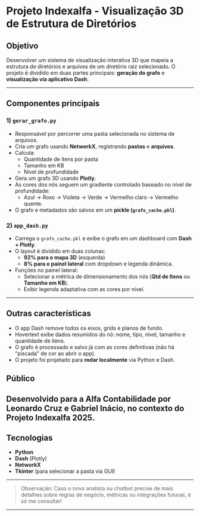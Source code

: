 # Projeto Indexalfa - Visualização 3D de Estrutura de Diretórios

## Objetivo
Desenvolver um sistema de visualização interativa 3D que mapeia a estrutura de diretórios e arquivos de um diretório raiz selecionado. O projeto é dividido em duas partes principais: **geração do grafo** e **visualização via aplicativo Dash**.

---

## Componentes principais

### 1) **`gerar_grafo.py`**
- Responsável por percorrer uma pasta selecionada no sistema de arquivos.
- Cria um grafo usando **NetworkX**, registrando **pastas** e **arquivos**.
- Calcula:
  - Quantidade de itens por pasta
  - Tamanho em KB
  - Nível de profundidade
- Gera um grafo 3D usando **Plotly**.
- As cores dos nós seguem um gradiente controlado baseado no nível de profundidade:
  - Azul → Roxo → Violeta → Verde → Vermelho claro → Vermelho quente.
- O grafo e metadados são salvos em um **pickle (`grafo_cache.pkl`)**.

### 2) **`app_dash.py`**
- Carrega o `grafo_cache.pkl` e exibe o grafo em um dashboard com **Dash + Plotly**.
- O layout é dividido em duas colunas:
  - **92% para o mapa 3D** (esquerda)
  - **8% para o painel lateral** com dropdown e legenda dinâmica.
- Funções no painel lateral:
  - Selecionar a métrica de dimensionamento dos nós (**Qtd de Itens** ou **Tamanho em KB**).
  - Exibir legenda adaptativa com as cores por nível.

---

## Outras características
- O app Dash remove todos os eixos, grids e planos de fundo.
- Hovertext exibe dados resumidos do nó: nome, tipo, nível, tamanho e quantidade de itens.
- O grafo é processado e salvo já com as cores definitivas (não há "piscada" de cor ao abrir o app).
- O projeto foi projetado para **rodar localmente** via Python e Dash.

## Público
Desenvolvido para a **Alfa Contabilidade** por Leonardo Cruz e Gabriel Inácio, no contexto do **Projeto Indexalfa 2025**.
---

## Tecnologias
- **Python**
- **Dash** (Plotly)
- **NetworkX**
- **Tkinter** (para selecionar a pasta via GUI)

---

> Observação: Caso o novo analista ou chatbot precise de mais detalhes sobre regras de negócio, métricas ou integrações futuras, é só me consultar!

---
